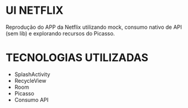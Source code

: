 # UI NETFLIX 
Reprodução do APP da Netflix utilizando mock, consumo nativo de API (sem lib) e explorando recursos do Picasso.

# TECNOLOGIAS UTILIZADAS
- SplashActivity
- RecycleView
- Room
- Picasso
- Consumo API